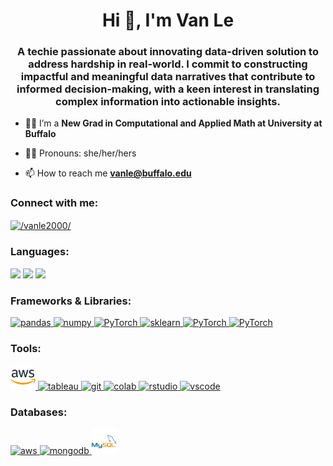 <h1 align="center">Hi 👋, I'm Van Le</h1>
<h3 align="center">A techie passionate about innovating data-driven solution to address hardship in real-world. I commit to constructing impactful and meaningful data narratives that contribute to informed decision-making, with a keen interest in translating complex information into actionable insights.</h3>


<!--
- 🔭 I’m currently working on ...
- 💬 Ask me about ...
-->

- 👩‍🎓 I’m a **New Grad in Computational and Applied Math at University at Buffalo**
  
- 👩‍💻 Pronouns: she/her/hers
  
- 📫 How to reach me **vanle@buffalo.edu**

<h3 align="left">Connect with me:</h3>
<p align="left">
<a href="https://www.linkedin.com/in/csai-vanle/" target="blank">
  <img align="center" src="https://raw.githubusercontent.com/rahuldkjain/github-profile-readme-generator/master/src/images/icons/Social/linked-in-alt.svg" alt="/vanle2000/" height="30" width="40" />
</a>
</p>

<h3 align="left">Languages:</h3>
<p align="left"> 
  <img src="https://img.shields.io/badge/Python-FFD43B?style=for-the-badge&logo=python&logoColor=blue" /> 
  <img src="https://img.shields.io/badge/R-276DC3?style=for-the-badge&logo=r&logoColor=white" />
  <img src="https://img.shields.io/badge/Streamlit-FF4B4B?style=for-the-badge&logo=Streamlit&logoColor=white" /> 
  </p>

  <h3 align="left">Frameworks & Libraries:</h3>
  <p align="left"> 
    <a href="https://pandas.pydata.org/" target="_blank" rel="noreferrer"> 
    <img src="https://img.shields.io/badge/Pandas-2C2D72?style=for-the-badge&logo=pandas&logoColor=white" alt="pandas" width="40" height="40"/> 
    </a> 
    <a href="https://numpy.org" target="_blank" rel="noreferrer">
      <img src="https://img.shields.io/badge/Numpy-777BB4?style=for-the-badge&logo=numpy&logoColor=white" alt="numpy" width="40" heights="40"/>
    </a>
    <a href="https://pytorch.org" target="_blank" rel="noreferrer"> 
      <img src="https://img.shields.io/badge/PyTorch-EE4C2C?style=for-the-badge&logo=pytorch&logoColor=white" alt="PyTorch" width="40" heights="40"/>
    </a>
    <a href="https://scikit-learn.org/" target="_blank" rel="noreferrer">
      <img src="https://img.shields.io/badge/scikit_learn-F7931E?style=for-the-badge&logo=scikit-learn&logoColor=white" alt="sklearn" width="40" heaight="40"/>
    </a>
    <a href="https://www.tensorflow.org" target="_blank" rel="noreferrer"> 
      <img src="https://img.shields.io/badge/TensorFlow-FF6F00?style=for-the-badge&logo=tensorflow&logoColor=white" alt="PyTorch" width="40" heights="40"/>
    </a>
    <a href="https://hadoop.apache.org/docs/stable/hadoop-project-dist/hadoop-hdfs/HdfsDesign.html" target="_blank" rel="noreferrer"> 
      <img src="https://img.shields.io/badge/TensorFlow-FF6F00?style=for-the-badge&logo=tensorflow&logoColor=white" alt="PyTorch" width="40" heights="40"/>
    </a>
    </p>

  <h3 align="left">Tools:</h3>
  <p align="left"> 
    <a href="https://aws.amazon.com" target="_blank" rel="noreferrer"> 
      <img src="https://raw.githubusercontent.com/devicons/devicon/master/icons/amazonwebservices/amazonwebservices-original-wordmark.svg" alt="aws" width="40" height="40"/> 
    </a> 
    <a href="https://www.tableau.com/" target="_blank" rel="noreferrer">
      <img src="https://img.shields.io/badge/Tableau-E97627?style=for-the-badge&logo=Tableau&logoColor=white" alt="tableau" width="40" heights="40"/>
    </a>
    <a href="https://hadoop.apache.org/" target="_blank" rel="noreferrer">
    <!-- Add your Hadoop logo here -->
    <a href="https://git-scm.com/" target="_blank" rel="noreferrer"> 
    <img src="https://www.vectorlogo.zone/logos/git-scm/git-scm-icon.svg" alt="git" width="40" height="40"/> 
    </a>
    <a href="https://colab.research.google.com" target="_blank" rel="noreferrer"> 
     <img src="https://img.shields.io/badge/Colab-F9AB00?style=for-the-badge&logo=googlecolab&color=525252" alt="colab" width="40" heights="40"/>
    </a>
    <a href="https://posit.co/download/rstudio-desktop/" target="_blank" rel="noreferrer"> 
     <img src="https://img.shields.io/badge/RStudio-75AADB?style=for-the-badge&logo=RStudio&logoColor=white" alt="rstudio" width="40" heights="40"/>
    </a>
    <a href="https://code.visualstudio.com" target="_blank" rel="noreferrer">
      <img src="https://img.shields.io/badge/VSCode-0078D4?style=for-the-badge&logo=visual%20studio%20code&logoColor=white" alt="vscode" width="40" heights="40"/>
    </a>
    
      
  <h3 align="left">Databases:</h3>
  <p align="left"> 
    <a href="https://www.mongodb.com" target="_blank" rel="noreferrer"> 
      <img src="https://img.shields.io/badge/MongoDB-4EA94B?style=for-the-badge&logo=mongodb&logoColor=white" alt="aws" width="40" height="40"/> 
    </a> 
    <a href="https://www.mongodb.com" target="_blank" rel="noreferrer"> 
      <img src="https://img.shields.io/badge/MySQL-005C84?style=for-the-badge&logo=mysql&logoColor=white" alt="mongodb" width="40" height="40"/> 
    </a> 
    <a href="https://www.mysql.com/" target="_blank" rel="noreferrer"> 
    <img src="https://raw.githubusercontent.com/devicons/devicon/master/icons/mysql/mysql-original-wordmark.svg" alt="mysql" width="40" height="40"/> 
  </a>
